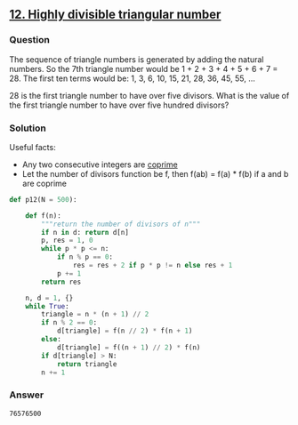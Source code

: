 ## **[12. Highly divisible triangular number](https://projecteuler.net/problem=12)**

### Question
The sequence of triangle numbers is generated by adding the natural numbers. So the 7th triangle number would be 1 + 2 + 3 + 4 + 5 + 6 + 7 = 28. The first ten terms would be:
1, 3, 6, 10, 15, 21, 28, 36, 45, 55, ...

28 is the first triangle number to have over five divisors. What is the value of the first triangle number to have over five hundred divisors?

### Solution
Useful facts:
- Any two consecutive integers are [coprime](https://simple.wikipedia.org/wiki/Coprime)
- Let the number of divisors function be f, then f(ab) = f(a) * f(b) if a and b are coprime 

```python
def p12(N = 500):

    def f(n):
        """return the number of divisors of n"""
        if n in d: return d[n]
        p, res = 1, 0
        while p * p <= n:
            if n % p == 0:
                res = res + 2 if p * p != n else res + 1
            p += 1
        return res

    n, d = 1, {}
    while True:
        triangle = n * (n + 1) // 2
        if n % 2 == 0:
            d[triangle] = f(n // 2) * f(n + 1)
        else:
            d[triangle] = f((n + 1) // 2) * f(n)
        if d[triangle] > N:
            return triangle
        n += 1
```

### Answer 
`76576500`
